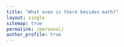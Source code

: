 ```yaml
---
title: "What even is there besides math?"
layout: single
sitemap: true
permalink: /personal/
author_profile: true
---
```



